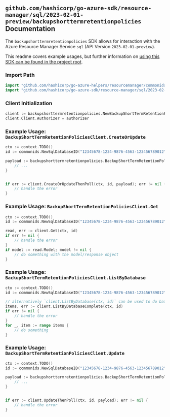 
## `github.com/hashicorp/go-azure-sdk/resource-manager/sql/2023-02-01-preview/backupshorttermretentionpolicies` Documentation

The `backupshorttermretentionpolicies` SDK allows for interaction with the Azure Resource Manager Service `sql` (API Version `2023-02-01-preview`).

This readme covers example usages, but further information on [using this SDK can be found in the project root](https://github.com/hashicorp/go-azure-sdk/tree/main/docs).

### Import Path

```go
import "github.com/hashicorp/go-azure-helpers/resourcemanager/commonids"
import "github.com/hashicorp/go-azure-sdk/resource-manager/sql/2023-02-01-preview/backupshorttermretentionpolicies"
```


### Client Initialization

```go
client := backupshorttermretentionpolicies.NewBackupShortTermRetentionPoliciesClientWithBaseURI("https://management.azure.com")
client.Client.Authorizer = authorizer
```


### Example Usage: `BackupShortTermRetentionPoliciesClient.CreateOrUpdate`

```go
ctx := context.TODO()
id := commonids.NewSqlDatabaseID("12345678-1234-9876-4563-123456789012", "example-resource-group", "serverValue", "databaseValue")

payload := backupshorttermretentionpolicies.BackupShortTermRetentionPolicy{
	// ...
}


if err := client.CreateOrUpdateThenPoll(ctx, id, payload); err != nil {
	// handle the error
}
```


### Example Usage: `BackupShortTermRetentionPoliciesClient.Get`

```go
ctx := context.TODO()
id := commonids.NewSqlDatabaseID("12345678-1234-9876-4563-123456789012", "example-resource-group", "serverValue", "databaseValue")

read, err := client.Get(ctx, id)
if err != nil {
	// handle the error
}
if model := read.Model; model != nil {
	// do something with the model/response object
}
```


### Example Usage: `BackupShortTermRetentionPoliciesClient.ListByDatabase`

```go
ctx := context.TODO()
id := commonids.NewSqlDatabaseID("12345678-1234-9876-4563-123456789012", "example-resource-group", "serverValue", "databaseValue")

// alternatively `client.ListByDatabase(ctx, id)` can be used to do batched pagination
items, err := client.ListByDatabaseComplete(ctx, id)
if err != nil {
	// handle the error
}
for _, item := range items {
	// do something
}
```


### Example Usage: `BackupShortTermRetentionPoliciesClient.Update`

```go
ctx := context.TODO()
id := commonids.NewSqlDatabaseID("12345678-1234-9876-4563-123456789012", "example-resource-group", "serverValue", "databaseValue")

payload := backupshorttermretentionpolicies.BackupShortTermRetentionPolicy{
	// ...
}


if err := client.UpdateThenPoll(ctx, id, payload); err != nil {
	// handle the error
}
```
